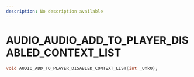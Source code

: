 ```yaml
---
description: No description available 
---
```


# AUDIO\_AUDIO_ADD_TO_PLAYER_DISABLED_CONTEXT_LIST

```cpp
void AUDIO_ADD_TO_PLAYER_DISABLED_CONTEXT_LIST(int _Unk0);
```